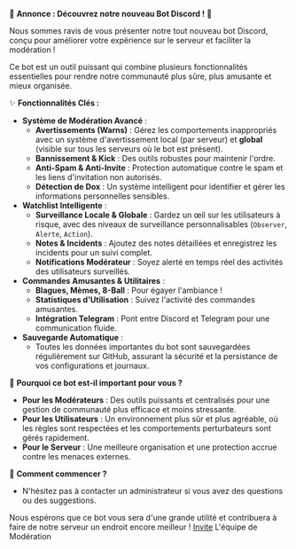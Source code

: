 🎉 **Annonce : Découvrez notre nouveau Bot Discord !** 🎉

Nous sommes ravis de vous présenter notre tout nouveau bot Discord, conçu pour améliorer votre expérience sur le serveur et faciliter la modération !

Ce bot est un outil puissant qui combine plusieurs fonctionnalités essentielles pour rendre notre communauté plus sûre, plus amusante et mieux organisée.

✨ **Fonctionnalités Clés :**

*   **Système de Modération Avancé** :
    *   **Avertissements (Warns)** : Gérez les comportements inappropriés avec un système d'avertissement local (par serveur) et **global** (visible sur tous les serveurs où le bot est présent).
    *   **Bannissement & Kick** : Des outils robustes pour maintenir l'ordre.
    *   **Anti-Spam & Anti-Invite** : Protection automatique contre le spam et les liens d'invitation non autorisés.
    *   **Détection de Dox** : Un système intelligent pour identifier et gérer les informations personnelles sensibles.
*   **Watchlist Intelligente** :
    *   **Surveillance Locale & Globale** : Gardez un œil sur les utilisateurs à risque, avec des niveaux de surveillance personnalisables (`Observer`, `Alerte`, `Action`).
    *   **Notes & Incidents** : Ajoutez des notes détaillées et enregistrez les incidents pour un suivi complet.
    *   **Notifications Modérateur** : Soyez alerté en temps réel des activités des utilisateurs surveillés.
*   **Commandes Amusantes & Utilitaires** :
    *   **Blagues, Mèmes, 8-Ball** : Pour égayer l'ambiance !
    *   **Statistiques d'Utilisation** : Suivez l'activité des commandes amusantes.
    *   **Intégration Telegram** : Pont entre Discord et Telegram pour une communication fluide.
*   **Sauvegarde Automatique** :
    *   Toutes les données importantes du bot sont sauvegardées régulièrement sur GitHub, assurant la sécurité et la persistance de vos configurations et journaux.

🚀 **Pourquoi ce bot est-il important pour vous ?**

*   **Pour les Modérateurs** : Des outils puissants et centralisés pour une gestion de communauté plus efficace et moins stressante.
*   **Pour les Utilisateurs** : Un environnement plus sûr et plus agréable, où les règles sont respectées et les comportements perturbateurs sont gérés rapidement.
*   **Pour le Serveur** : Une meilleure organisation et une protection accrue contre les menaces externes.

👋 **Comment commencer ?**


*   N'hésitez pas à contacter un administrateur si vous avez des questions ou des suggestions.

Nous espérons que ce bot vous sera d'une grande utilité et contribuera à faire de notre serveur un endroit encore meilleur !
 [Invite](https://discord.com/oauth2/authorize?client_id=1012782955493601291&permissions=1099511635974&scope=bot)
L'équipe de Modération
